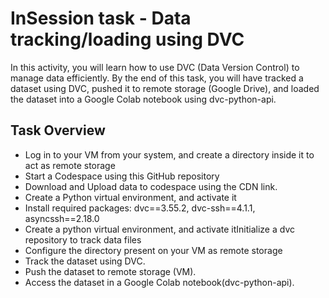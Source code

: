 # InSession task - Data tracking/loading using DVC
  In this activity, you will learn how to use DVC (Data Version Control) to manage data efficiently. By the end of this task, you will have tracked a dataset using DVC, pushed it to remote storage (Google Drive), and loaded the dataset into a Google Colab notebook using dvc-python-api.

## Task Overview

- Log in to your VM from your system, and create a directory inside it to act as remote storage
- Start a Codespace using this GitHub repository
- Download and Upload data to codespace using the CDN link.
- Create a Python virtual environment, and activate it
- Install required packages: dvc==3.55.2, dvc-ssh==4.1.1, asyncssh==2.18.0
- Create a python virtual environment, and activate itInitialize a dvc repository to track data files
- Configure the directory present on your VM as remote storage
- Track the dataset using DVC.
- Push the dataset to remote storage (VM).
- Access the dataset in a Google Colab notebook(dvc-python-api).

